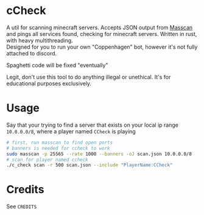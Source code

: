 # cCheck

A util for scanning minecraft servers. Accepts JSON output from [Masscan](https://github.com/robertdavidgraham/masscan) and pings all services found, checking for minecraft servers. Written in rust, with heavy multithreading.  
Designed for you to run your own "Coppenhagen" bot, however it's not fully attached to discord. 

Spaghetti code will be fixed "eventually"

Legit, don't use this tool to do anything illegal or unethical. It's for educational purposes exclusively.

# Usage

Say that your trying to find a server that exists on your local ip range `10.0.0.0/8`, where a player named `CCheck` is playing


```bash
# first, run masscan to find open ports
# banners is needed for ccheck to work
sudo masscan -p 25565 --rate 1000 --banners -oJ scan.json 10.0.0.0/8
# scan for player named ccheck
./c_check scan -r 500 scan.json --include "PlayerName:CCheck"

```


# Credits 

See `CREDITS`